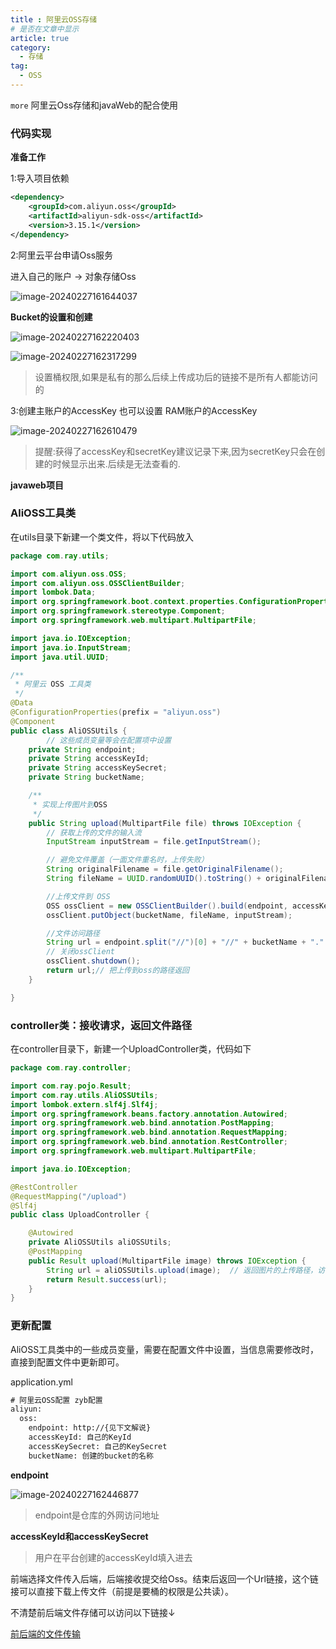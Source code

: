 ```yaml
---
title : 阿里云OSS存储
# 是否在文章中显示
article: true
category:
  - 存储
tag:
  - OSS
---
```


`more` 阿里云Oss存储和javaWeb的配合使用
<!-- more -->

### 代码实现

**准备工作**

1:导入项目依赖

```xml
<dependency>
    <groupId>com.aliyun.oss</groupId>
    <artifactId>aliyun-sdk-oss</artifactId>
    <version>3.15.1</version>
</dependency>
```



2:阿里云平台申请Oss服务

进入自己的账户 -> 对象存储Oss

![image-20240227161644037](OSS.assets/image-20240227161644037.png)

**Bucket的设置和创建**

![image-20240227162220403](OSS.assets/image-20240227162220403.png)

![image-20240227162317299](OSS.assets/image-20240227162317299.png)

> 设置桶权限,如果是私有的那么后续上传成功后的链接不是所有人都能访问的

3:创建主账户的AccessKey 也可以设置 RAM账户的AccessKey

![image-20240227162610479](OSS.assets/image-20240227162610479.png)

> 提醒:获得了accessKey和secretKey建议记录下来,因为secretKey只会在创建的时候显示出来.后续是无法查看的.





**javaweb项目**

### AliOSS工具类

在utils目录下新建一个类文件，将以下代码放入

```java
package com.ray.utils;

import com.aliyun.oss.OSS;
import com.aliyun.oss.OSSClientBuilder;
import lombok.Data;
import org.springframework.boot.context.properties.ConfigurationProperties;
import org.springframework.stereotype.Component;
import org.springframework.web.multipart.MultipartFile;

import java.io.IOException;
import java.io.InputStream;
import java.util.UUID;

/**
 * 阿里云 OSS 工具类
 */
@Data
@ConfigurationProperties(prefix = "aliyun.oss")
@Component
public class AliOSSUtils {
		// 这些成员变量等会在配置项中设置
    private String endpoint;
    private String accessKeyId;
    private String accessKeySecret;
    private String bucketName;

    /**
     * 实现上传图片到OSS
     */
    public String upload(MultipartFile file) throws IOException {
        // 获取上传的文件的输入流
        InputStream inputStream = file.getInputStream();

        // 避免文件覆盖（一面文件重名时，上传失败）
        String originalFilename = file.getOriginalFilename();
        String fileName = UUID.randomUUID().toString() + originalFilename.substring(originalFilename.lastIndexOf("."));

        //上传文件到 OSS
        OSS ossClient = new OSSClientBuilder().build(endpoint, accessKeyId, accessKeySecret);
        ossClient.putObject(bucketName, fileName, inputStream);

        //文件访问路径
        String url = endpoint.split("//")[0] + "//" + bucketName + "." + endpoint.split("//")[1] + "/" + fileName;
        // 关闭ossClient
        ossClient.shutdown();
        return url;// 把上传到oss的路径返回
    }

}
```



### controller类：接收请求，返回文件路径

在controller目录下，新建一个UploadController类，代码如下

```java
package com.ray.controller;

import com.ray.pojo.Result;
import com.ray.utils.AliOSSUtils;
import lombok.extern.slf4j.Slf4j;
import org.springframework.beans.factory.annotation.Autowired;
import org.springframework.web.bind.annotation.PostMapping;
import org.springframework.web.bind.annotation.RequestMapping;
import org.springframework.web.bind.annotation.RestController;
import org.springframework.web.multipart.MultipartFile;

import java.io.IOException;

@RestController
@RequestMapping("/upload")
@Slf4j
public class UploadController {

    @Autowired
    private AliOSSUtils aliOSSUtils;
    @PostMapping
    public Result upload(MultipartFile image) throws IOException {
        String url = aliOSSUtils.upload(image);  // 返回图片的上传路径，访问这个url即可下载图片
        return Result.success(url);
    }
}
```



### 更新配置

AliOSS工具类中的一些成员变量，需要在配置文件中设置，当信息需要修改时，直接到配置文件中更新即可。

application.yml

```xml
# 阿里云OSS配置 zyb配置
aliyun:
  oss:
    endpoint: http://{见下文解说}
    accessKeyId: 自己的KeyId
    accessKeySecret: 自己的KeySecret
    bucketName: 创建的bucket的名称
```



**endpoint**

![image-20240227162446877](OSS.assets/image-20240227162446877.png)

> endpoint是仓库的外网访问地址



**accessKeyId和accessKeySecret**

> 用户在平台创建的accessKeyId填入进去



前端选择文件传入后端，后端接收提交给Oss。结束后返回一个Url链接，这个链接可以直接下载上传文件（前提是要桶的权限是公共读）。



不清楚前后端文件存储可以访问以下链接↓

[前后端的文件传输](./FileUpload.md)

